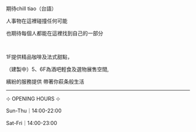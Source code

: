 期待chill tiao（台語）

人事物在這裡碰撞任何可能

也期待每個人都能在這裡找到自己的一部分

<br />

1F提供精品咖啡及法式甜點，

（建製中）5、6F為酒吧輕食及選物展售空間,

繽紛的服務提供 帶著你萩条般生活

---

⊹ OPENING HOURS ⊹

Sun-Thu｜14:00-22:00

Sat-Fri｜14:00-23:00
